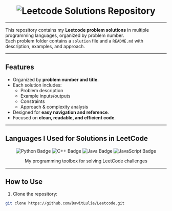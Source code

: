 <h1 align="center">
  <img src="https://readme-typing-svg.demolab.com?font=Arial+Black&size=90&pause=300&color=FF0000&width=4000&height=200&lines=Leetcode+Solutions+Repository" alt="Leetcode Solutions Repository" />
</h1>

---

This repository contains my **Leetcode problem solutions** in multiple programming languages, organized by problem number.  
Each problem folder contains a `solution` file and a `README.md` with description, examples, and approach.

---

## Features

- Organized by **problem number and title**.  
- Each solution includes:
  - Problem description  
  - Example inputs/outputs  
  - Constraints  
  - Approach & complexity analysis  
- Designed for **easy navigation and reference**.  
- Focused on **clean, readable, and efficient code**.  

---

##  Languages I Used for Solutions in LeetCode

<p align="center">
  <img src="https://img.shields.io/badge/Python-ffdd57?style=for-the-badge&logo=python&logoColor=3776AB" alt="Python Badge" />
  <img src="https://img.shields.io/badge/C++-57aaff?style=for-the-badge&logo=c%2B%2B&logoColor=00599C" alt="C++ Badge" />
  <img src="https://img.shields.io/badge/Java-ff6f57?style=for-the-badge&logo=java&logoColor=007396" alt="Java Badge" />
  <img src="https://img.shields.io/badge/JavaScript-ffff57?style=for-the-badge&logo=javascript&logoColor=F7DF1E" alt="JavaScript Badge" />
</p>

<p align="center">My programming toolbox for solving LeetCode challenges</p>

---



## How to Use

1. Clone the repository:
```bash
git clone https://github.com/DawitLulie/Leetcode.git

```
